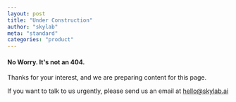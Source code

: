```yaml
---
layout: post
title: "Under Construction"
author: "skylab"
meta: "standard"
categories: "product"
---
```


#### No Worry. It's not an 404.

Thanks for your interest, and we are preparing content for this page.


If you want to talk to us urgently, please send us an email at <a href="mailto:hello@skylab.ai">hello@skylab.ai</a>
